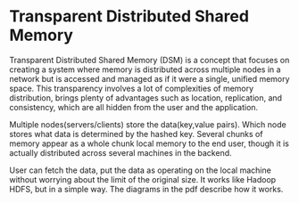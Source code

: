 # Transparent Distributed Shared Memory

Transparent Distributed Shared Memory (DSM) is a concept that focuses on creating a system where memory is distributed across multiple nodes in a network but is accessed and managed as if it were a single, unified memory space. This transparency involves a lot of complexities of memory distribution, brings plenty of advantages such as location, replication, and consistency, which are all hidden from the user and the application.

Multiple nodes(servers/clients) store the data(key,value pairs). Which node stores what data is determined by the hashed key.
Several chunks of memory appear as a whole chunk local memory to the end user, though it is actually distributed across several machines in the backend. 

User can fetch the data, put the data as operating on the local machine without worrying about the limit of the original size. It works like Hadoop HDFS, but in a simple way. The diagrams in the pdf describe how it works.
